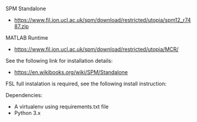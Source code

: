 SPM Standalone
- https://www.fil.ion.ucl.ac.uk/spm/download/restricted/utopia/spm12_r7487.zip

MATLAB Runtime
- https://www.fil.ion.ucl.ac.uk/spm/download/restricted/utopia/MCR/

See the following link for installation details:

- https://en.wikibooks.org/wiki/SPM/Standalone

FSL full instalation is required, see the following install instruction:

Dependencies:

- A virtualenv using requirements.txt file
- Python 3.x
